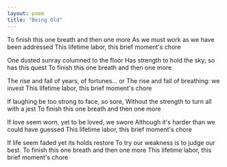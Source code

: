 ```yaml
---
layout: poem
title: "Being Old"
---
```


To finish this one breath and then one more
As we must work as we have been addressed
This lifetime labor, this brief moment's chore

One dusted sunray columned to the floor
Has strength to hold the sky; so has this quest
To finish this one breath and then one more

The rise and fall of years, of fortunes... or
The rise and fall of breathing: we invest
This lifetime labor, this brief moment's chore

If laughing be too strong to face, so sore,
Without the strength to turn all with a jest
To finish this one breath and then one more

If love seem worn, yet to be loved, we swore
Although it's harder than we could have guessed
This lifetime labor, this brief moment's chore

If life seem faded yet its holds restore
To try our weakness is to judge our best.
To finish this one breath and then one more
This lifetime labor, this brief moment's chore
